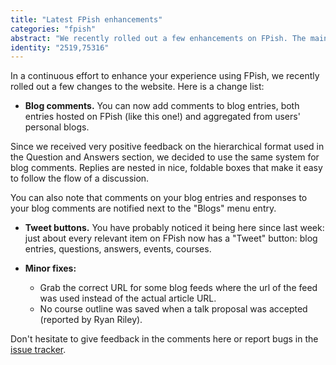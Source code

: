 ```yaml
---
title: "Latest FPish enhancements"
categories: "fpish"
abstract: "We recently rolled out a few enhancements on FPish. The main highlights are blog comments and tweet functionality."
identity: "2519,75316"
---
```

In a continuous effort to enhance your experience using FPish, we recently rolled out a few changes to the website. Here is a change list:

 * **Blog comments.** You can now add comments to blog entries, both entries hosted on FPish (like this one!) and aggregated from users' personal blogs.

Since we received very positive feedback on the hierarchical format used in the Question and Answers section, we decided to use the same system for blog comments. Replies are nested in nice, foldable boxes that make it easy to follow the flow of a discussion.

You can also note that comments on your blog entries and responses to your blog comments are notified next to the "Blogs" menu entry.

 * **Tweet buttons.** You have probably noticed it being here since last week: just about every relevant item on FPish now has a "Tweet" button: blog entries, questions, answers, events, courses.

 * **Minor fixes:**

    * Grab the correct URL for some blog feeds where the url of the feed was used instead of the actual article URL.
    * No course outline was saved when a talk proposal was accepted (reported by Ryan Riley).

Don't hesitate to give feedback in the comments here or report bugs in the [issue tracker](https://bitbucket.org/IntelliFactory/fpish/issues?status=new&status=open).
